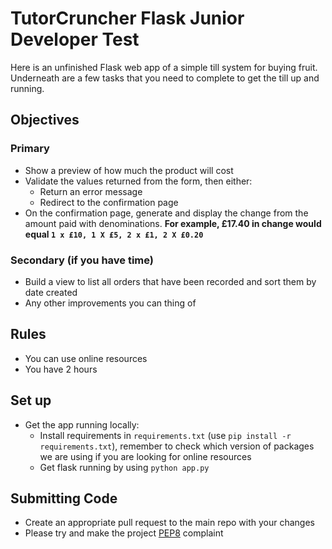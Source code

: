 # TutorCruncher Flask Junior Developer Test

Here is an unfinished Flask web app of a simple till system for buying fruit. Underneath are a few 
tasks that you need to complete to get the till up and running.

## Objectives

### Primary

- Show a preview of how much the product will cost
- Validate the values returned from the form, then either: 
  - Return an error message
  - Redirect to the confirmation page
- On the confirmation page, generate and display the change from the amount paid 
  with denominations. **For example, £17.40 in change would equal `1 x £10, 1 X £5, 2 x £1, 2 X £0.20`**

### Secondary (if you have time)

- Build a view to list all orders that have been recorded and sort them by date created
- Any other improvements you can thing of

## Rules

- You can use online resources
- You have 2 hours

## Set up

- Get the app running locally:
  - Install requirements in `requirements.txt` (use `pip install -r requirements.txt`), remember to check which version of packages we are using if you are 
    looking for online resources
  - Get flask running by using `python app.py`

## Submitting Code

- Create an appropriate pull request to the main repo with your changes
- Please try and make the project [PEP8](https://pep8.org/) complaint
